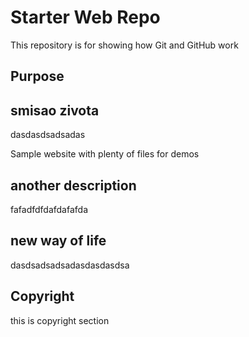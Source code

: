 # Starter Web Repo

This repository is for showing how Git and GitHub work

## Purpose

## smisao zivota
dasdasdsadsadas

Sample website with plenty of files for demos

## another description

fafadfdfdafdafafda

## new way of life

dasdsadsadsadasdasdasdsa

## Copyright

this is copyright section